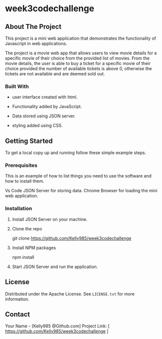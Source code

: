 # week3codechallenge

## About The Project

This project is a mini web application that demonstrates the functionality of Javascript in web applications.

The project is a movie web app that allows users to view movie details for a specific movie of their choice from the provided list of movies. From the movie details, the user is able to buy a ticket for a specific movie of their choice provided the number of available tickets is above 0, otherwise the tickets are not available and are deemed sold out.


### Built With


* user interface created with html.

* Functionality added by JavaScript.

* Data stored using JSON server.

* styling added using CSS.


## Getting Started

To get a local copy up and running follow these simple example steps.

### Prerequisites

This is an example of how to list things you need to use the software and how to install them.

Vs Code 
JSON Server for storing data.
Chrome Browser for loading the mini web application.

### Installation


1. Install JSON Server on your machine.
2. Clone the repo

   git clone https://github.com/Kelly985/week3codechallenge
   
3. Install NPM packages

   npm install

4. Start JSON Server and run the application.


## License

Distributed under the Apache License. See `LICENSE.txt` for more information.



## Contact

Your Name - [Kelly985 @Github.com]
Project Link: [ https://github.com/Kelly985/week3codechallenge ]


